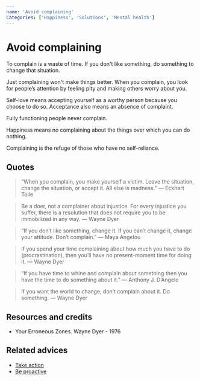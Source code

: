 ```yaml
---
name: 'Avoid complaining'
Categories: ['Happiness', 'Solutions', 'Mental health']
---
```

# Avoid complaining

To complain is a waste of time. If you don't like something, do something to change that situation.

Just complaining won't make things better. When you complain, you look for people’s attention by feeling pity and making others worry about you.

Self-love means accepting yourself as a worthy person because you choose to do so. Acceptance also means an absence of complaint.

Fully functioning people never complain.

Happiness means no complaining about the things over which you can do nothing.

Complaining is the refuge of those who have no self-reliance.

## Quotes

> “When you complain, you make yourself a victim. Leave the situation, change the situation, or accept it. All else is madness.” ― Eckhart Tolle

> Be a doer, not a complainer about injustice. For every injustice you suffer, there is a resolution that does not require you to be immobilized in any way. ― Wayne Dyer

> “If you don’t like something, change it. If you can’t change it, change your attitude. Don’t complain.” ― Maya Angelou
 
> If you spend your time complaining about how much you have to do (procrastination), then you’ll have no present-moment time for doing it. ― Wayne Dyer

> “If you have time to whine and complain about something then you have the time to do something about it.” ―  Anthony J. D’Angelo

> If you want the world to change, don’t complain about it. Do something. ― Wayne Dyer
## Resources and credits

- Your Erroneous Zones. Wayne Dyer - 1976

## Related advices

- [Take action](../Take%20action/index.md)
- [Be proactive](../Be%20proactive/index.md)
